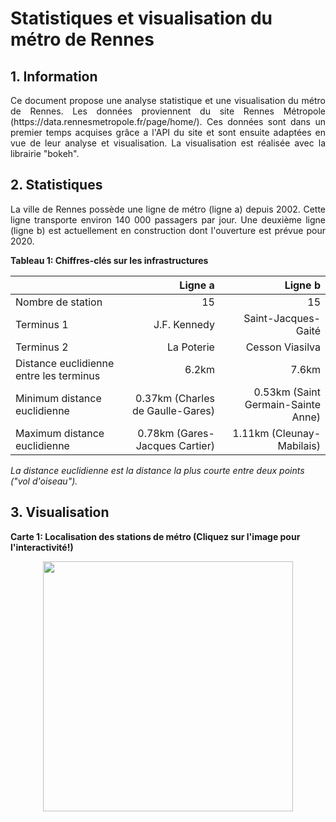 # Statistiques et visualisation du métro de Rennes

## 1. Information

<p align="justify">
Ce document propose une analyse statistique et une visualisation du métro de Rennes. 
Les données proviennent du site Rennes Métropole (https://data.rennesmetropole.fr/page/home/). 
Ces données sont dans un premier temps acquises grâce a l'API du site et sont ensuite adaptées
en vue de leur analyse et visualisation. La visualisation est réalisée avec la librairie "bokeh".
</p>

## 2. Statistiques

<p align="justify">
La ville de Rennes possède une ligne de métro (ligne a) depuis 2002. Cette ligne transporte environ 140 000 passagers par jour.
 Une deuxième ligne (ligne b) est actuellement en construction dont l'ouverture est prévue pour 2020.
</p>

**Tableau 1: Chiffres-clés sur les infrastructures**

|                                       |Ligne a                          |Ligne b                            |
|---------------------------------------|--------------------------------:|----------------------------------:|
|Nombre de station                      |            15                   |                  15               |
|Terminus 1                             | J.F. Kennedy                    |Saint-Jacques-Gaité                |
|Terminus 2                             | La Poterie                      |Cesson Viasilva                    |
|Distance euclidienne entre les terminus| 6.2km                           | 7.6km                             |
|Minimum distance euclidienne           | 0.37km (Charles de Gaulle-Gares)| 0.53km (Saint Germain-Sainte Anne)|
|Maximum distance euclidienne           | 0.78km (Gares-Jacques Cartier)  | 1.11km (Cleunay-Mabilais)         |

*La distance euclidienne est la distance la plus courte entre deux points ("vol d'oiseau").*

## 3. Visualisation

**Carte 1: Localisation des stations de métro (Cliquez sur l'image pour l'interactivité!)**

<p align="center">
  <a href="https://florentdsgree.github.io/TransportRennesMetropole/MetroRennes/MetroRennes.html">
  <img src="https://florentdsgree.github.io/TransportRennesMetropole/MetroRennes/MetroRennes.PNG" width="400"/>
  </a>
</p>
